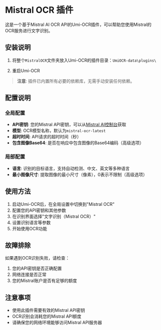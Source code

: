 # Mistral OCR 插件

这是一个基于Mistral AI OCR API的Umi-OCR插件，可以帮助您使用Mistral的OCR服务进行文字识别。

## 安装说明

1. 将整个`MistralOCR`文件夹放入Umi-OCR的插件目录：`UmiOCR-data\plugins\`

2. 重启Umi-OCR

> **注意**: 插件已内置所有必要的依赖库，无需手动安装任何依赖。

## 配置说明

### 全局配置
- **API密钥**: 您的Mistral API密钥，可以从[Mistral AI控制台](https://console.mistral.ai/)获取
- **模型**: OCR模型名称，默认为`mistral-ocr-latest`
- **超时时间**: API请求的超时时间（秒）
- **包含图像Base64**: 是否在响应中包含图像的Base64编码（高级选项）

### 局部配置
- **语言**: 识别的目标语言，支持自动检测、中文、英文等多种语言
- **最小图像尺寸**: 提取图像的最小尺寸（像素），0表示不限制（高级选项）

## 使用方法

1. 启动Umi-OCR后，在全局设置中切换到"Mistral OCR"
2. 配置您的API密钥和其他参数
3. 在识别界面选择"文字识别（Mistral OCR）"
4. 设置识别语言等参数
5. 开始使用OCR功能

## 故障排除

如果遇到OCR识别失败，请检查：

1. 您的API密钥是否正确配置
2. 网络连接是否正常
3. 您的Mistral账户是否有足够的额度

## 注意事项

- 使用此插件需要有效的Mistral API密钥
- OCR识别会消耗您的Mistral API额度
- 请确保您的网络环境能够访问Mistral API服务器
